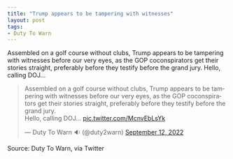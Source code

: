 ```yaml
---
title: "Trump appears to be tampering with witnesses"
layout: post
tags:
- Duty To Warn
---
```


Assembled on a golf course without clubs, Trump appears to be tampering with witnesses before our very eyes, as the GOP coconspirators get their stories straight, preferably before they testify before the grand jury. Hello, calling DOJ…

<blockquote class="twitter-tweet"><p lang="en" dir="ltr">Assembled on a golf course without clubs, Trump appears to be tampering with witnesses before our very eyes, as the GOP coconspirators get their stories straight, preferably before they testify before the grand jury.<br>Hello, calling DOJ… <a href="https://t.co/McnvEbLsYk">pic.twitter.com/McnvEbLsYk</a></p>&mdash; Duty To Warn 🔉 (@duty2warn) <a href="https://twitter.com/duty2warn/status/1569435140421713921?ref_src=twsrc%5Etfw">September 12, 2022</a></blockquote> <script async src="https://platform.twitter.com/widgets.js" charset="utf-8"></script>

Source: Duty To Warn, via Twitter
